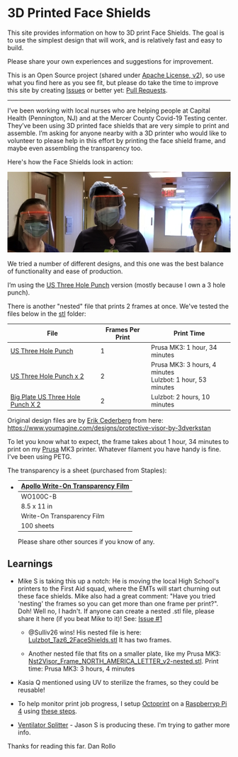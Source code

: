 3D Printed Face Shields
=======================

This site provides information on how to 3D print Face Shields.
The goal is to use the simplest design that will work, and is relatively fast and easy to build.

Please share your own experiences and suggestions for improvement. 

This is an Open Source project (shared under [Apache License, v2](LICENSE.txt)), so use what 
you find here as you see fit, but please do take the time to improve this site by creating 
[Issues](https://github.com/bha-github-organization/trip-d-print/issues) or better yet: [Pull Requests](https://github.com/bha-github-organization/trip-d-print/pulls). 

---------
I’ve been working with local nurses who are helping people at Capital Health (Pennington, NJ) and at the Mercer County Covid-19
Testing center. They’ve been using 3D printed face shields that are very simple to print and assemble.
I’m asking for anyone nearby with a 3D printer who would like to volunteer to please help in this effort 
by printing the face shield frame, and maybe even assembling the transparency too. 

Here's how the Face Shields look in action:

![nurses-with-shields](images/3Nurses-FaceShield.png)

We tried a number of different designs, and this one was the best balance of functionality and ease of production.

I’m using the [US Three Hole Punch](stl/Visor_Frame_NORTH_AMERICA_LETTER_v2.stl) version (mostly because I own a 3 hole punch).

There is another "nested" file that prints 2 frames at once. We've tested the files below in the [stl](./stl) folder:

  | File | Frames Per Print | Print Time |
  |------|------------------|------------|
  | [US Three Hole Punch](stl/Visor_Frame_NORTH_AMERICA_LETTER_v2.stl) | 1 | Prusa MK3: 1 hour, 34 minutes |
  | [US Three Hole Punch x 2](stl/Nst2Visor_Frame_NORTH_AMERICA_LETTER_v2-nested.stl) | 2 | Prusa MK3: 3 hours, 4 minutes<br>Lulzbot: 1 hour, 53 minutes |
  | [Big Plate US Three Hole Punch X 2](stl/Lulzbot_Taz6_2FaceShields.stl) | 2 | Lulzbot: 2 hours, 10 minutes |

Original design files are by [Erik Cederberg](https://www.youmagine.com/erikcederb) from here: https://www.youmagine.com/designs/protective-visor-by-3dverkstan

To let you know what to expect, the frame takes about 1 hour, 34 minutes to print on my 
[Prusa](https://www.prusa3d.com) MK3 printer.
Whatever filament you have handy is fine. I've been using PETG.

The transparency is a sheet (purchased from Staples):
 
* | [Apollo Write-On Transparency Film](https://www.staples.com/Apollo-Write-On-Transparency-Film-Clear-8-1-2-W-x-11-H-100-Box/product_829333) |
  |----------|
  | WO100C-B |
  | 8.5 x 11 in |
  | Write-On Transparency Film |
  | 100 sheets |

  Please share other sources if you know of any.

Learnings
---------

* Mike S is taking this up a notch: He is moving the local High School's printers to the
First Aid squad, where the EMTs will start churning out these face shields. Mike also had a great comment: 
"Have you tried 'nesting' the frames so you can get more than one frame per print?". Doh! Well no, I hadn't.
If anyone can create a nested .stl file, please share it here (if you beat Mike to it)! See: [Issue #1](https://github.com/bha-github-organization/trip-d-print/issues/1)
 
  - @Sulliv26 wins! His nested file is here: [Lulzbot_Taz6_2FaceShields.stl](stl/Lulzbot_Taz6_2FaceShields.stl) It 
    has two frames. 
    
  - Another nested file that fits on a smaller plate, like my Prusa MK3: [Nst2Visor_Frame_NORTH_AMERICA_LETTER_v2-nested.stl](stl/Nst2Visor_Frame_NORTH_AMERICA_LETTER_v2-nested.stl).
    Print time: Prusa MK3: 3 hours, 4 minutes

* Kasia Q mentioned using UV to sterilize the frames, so they could be reusable!

* To help monitor print job progress, I setup [Octoprint](https://octoprint.org) on a [Raspberryp Pi 4](https://www.raspberrypi.org)
 using [these steps](https://community.octoprint.org/t/setting-up-octoprint-on-a-raspberry-pi-running-raspbian/2337).

* [Ventilator Splitter](http://ventsplitter.org) - Jason S is producing these. I'm trying to gather more info.


Thanks for reading this far.
Dan Rollo
